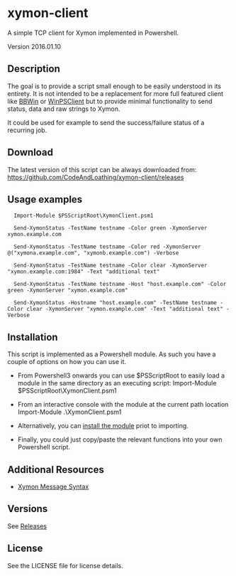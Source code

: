 # xymon-client
A simple TCP client for Xymon implemented in Powershell.

Version 2016.01.10

## Description

The goal is to provide a script small enough to be easily understood in its
entirety. It is not intended to be a replacement for more full featured client like
[BBWin](http://bbwin.sourceforge.net/) or 
[WinPSClient](http://sourceforge.net/p/xymon/code/HEAD/tree/sandbox/WinPSClient/) 
but to provide minimal functionality to send status, data and raw strings to Xymon.

It could be used for example to send the success/failure status of a recurring job.

## Download
The latest version of this script can be always downloaded from: https://github.com/CodeAndLoathing/xymon-client/releases

## Usage examples
      Import-Module $PSScriptRoot\XymonClient.psm1
	  	  
      Send-XymonStatus -TestName testname -Color green -XymonServer xymon.example.com
	  
	  Send-XymonStatus -TestName testname -Color red -XymonServer @("xymona.example.com", "xymonb.example.com") -Verbose
	  
	  Send-XymonStatus -TestName testname -Color clear -XymonServer "xymon.example.com:1984" -Text "additional text"
	  
	  Send-XymonStatus -TestName testname -Host "host.example.com" -Color green -XymonServer "xymon.example.com"

	  Send-XymonStatus -Hostname "host.example.com" -TestName testname -Color clear -XymonServer "xymon.example.com" -Text "additional text" -Verbose
	  
## Installation
This script is implemented as a Powershell module. As such you have a couple of options on 
how you can use it. 

* From Powershell3 onwards you can use $PSScriptRoot to easily load a module in the same directory as an executing script:
      Import-Module $PSScriptRoot\XymonClient.psm1
	  
* From an interactive console with the module at the current path location
      Import-Module .\XymonClient.psm1

* Alternatively, you can [install the module](https://technet.microsoft.com/en-us/library/dd878350%28v=vs.85%29.aspx?f=255&MSPPError=-2147217396)
  priot to importing.  

* Finally, you could just copy/paste the relevant functions into your own Powershell script.


## Additional Resources
* [Xymon Message Syntax](https://www.xymon.com/help/manpages/man1/xymon.1.html#lbAF)

## Versions

See [Releases](https://github.com/CodeAndLoathing/xymon-client/releases)

## License
See the LICENSE file for license details.
